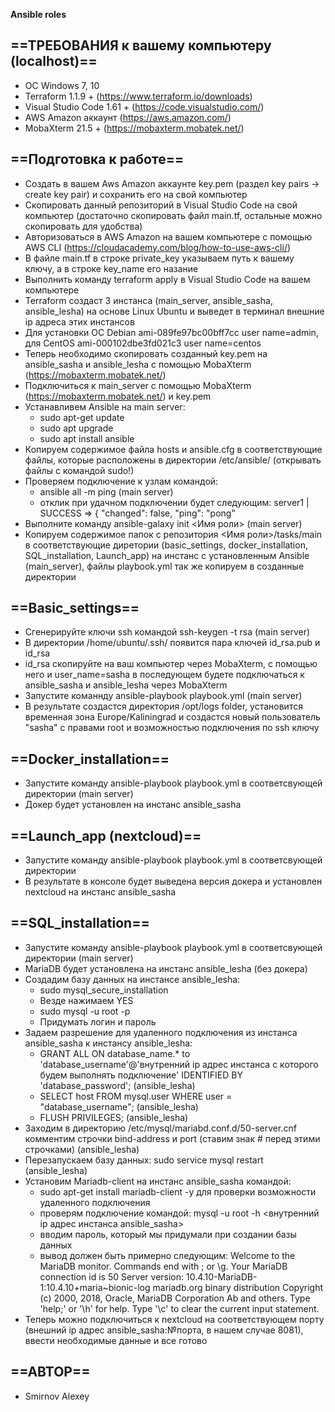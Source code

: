 **Ansible roles**

## ==ТРЕБОВАНИЯ к вашему компьютеру (localhost)==
- ОС Windows 7, 10 
- Terraform 1.1.9 + (https://www.terraform.io/downloads)
- Visual Studio Code 1.61 + (https://code.visualstudio.com/)
- AWS Amazon аккаунт (https://aws.amazon.com/)
- MobaXterm 21.5 + (https://mobaxterm.mobatek.net/)
## ==Подготовка к работе==
- Создать в вашем Aws Amazon аккаунте key.pem (раздел key pairs -> create key pair) и сохранить его на свой компьютер
- Скопировать данный репозиторий в Visual Studio Code на свой компьютер (достаточно скопировать файл main.tf, остальные можно скопировать для удобства)
- Авторизоваться в AWS Amazon на вашем компьютере с помощью AWS CLI (https://cloudacademy.com/blog/how-to-use-aws-cli/)
- В файле main.tf в строке private_key указываем путь к вашему ключу, а в строке key_name его назание
- Выполнить команду terraform apply в Visual Studio Code на вашем компьютере
- Terraform создаст 3 инстанса (main_server, ansible_sasha, ansible_lesha) на основе Linux Ubuntu и выведет в терминал внешние ip адреса этих инстансов
- Для установки ОС Debian ami-089fe97bc00bff7cc user name=admin, для CentOS ami-000102dbe3fd021c3 user name=centos
- Теперь необходимо скопировать созданный key.pem на ansible_sasha и ansible_lesha с помощью MobaXterm (https://mobaxterm.mobatek.net/)
- Подключиться к main_server с помощью MobaXterm (https://mobaxterm.mobatek.net/) и key.pem
- Устанавливем Ansible на main server:
  - sudo apt-get update
  - sudo apt upgrade
  - sudo apt install ansible
- Копируем содержимое файла hosts и ansible.cfg в соответствующие файлы, которые расположены в директории /etc/ansible/ (открывать файлы с командой sudo!)
- Проверяем подключение к узлам командой:
  - ansible all -m ping (main server)
  - отклик при удачном подключении будет следующим:
    server1 | SUCCESS => {
    "changed": false,
    "ping": "pong"
- Выполните команду ansible-galaxy init <Имя роли> (main server) 
- Копируем содержимое папок с репозитория <Имя роли>/tasks/main в соответствующие диретории (basic_settings, docker_installation, SQL_installation, Launch_app) на инстанс с установленным Ansible (main_server), файлы playbook.yml так же копируем в созданные директории

## ==Basic_settings==
- Сгенерируйте ключи ssh командой ssh-keygen -t rsa (main server)
- В директории /home/ubuntu/.ssh/ появится пара ключей id_rsa.pub и id_rsa
- id_rsa скопируйте на ваш компьютер через MobaXterm, с помощью него и user_name=sasha в последующем будете подключаться к ansible_sasha и ansible_lesha через MobaXterm
- Запустите команнду ansible-playbook playbook.yml (main server)
- В результате создастся директория /opt/logs folder, установится временная зона Europe/Kaliningrad и создастся новый пользователь "sasha" с правами root и возможностью подключения по ssh ключу
## ==Docker_installation==
 - Запустите команду ansible-playbook playbook.yml в соответсвующей директории (main server)
 - Докер будет установлен на инстанс ansible_sasha
## ==Launch_app (nextcloud)==
 - Запустите команду ansible-playbook playbook.yml в соответсвующей директории
 - В результате в консоле будет выведена версия докера и установлен nextcloud  на инстанс ansible_sasha
## ==SQL_installation==
 - Запустите команду ansible-playbook playbook.yml в соответсвующей директории (main server) 
 - MariaDB будет установлена на инстанс ansible_lesha (без докера)
 - Создадим базу данных на инстансе ansible_lesha:
   - sudo mysql_secure_installation
   - Везде нажимаем YES
   - sudo mysql -u root -p
   - Придумать логин и пароль
 - Задаем разрешение для удаленного подключения из инстанса ansible_sasha к инстансу ansible_lesha:  
   - GRANT ALL ON database_name.* to 'database_username'@'внутренний ip адрес инстанса с которого будем выполнять подключение' IDENTIFIED BY 'database_password'; (ansible_lesha)
   - SELECT host FROM mysql.user WHERE user = "database_username"; (ansible_lesha)
   - FLUSH PRIVILEGES; (ansible_lesha)
 - Заходим в директорию /etc/mysql/mariabd.conf.d/50-server.cnf комментим строчки bind-address и port (ставим знак # перед этими строчками) (ansible_lesha)
 - Перезапускаем базу данных:  sudo service mysql restart (ansible_lesha)
 - Установим Mariadb-client на инстанс ansible_sasha командой: 
   - sudo apt-get install mariadb-client -y для проверки возможности удаленного подключения 
   - проверям подключение командой: mysql -u root -h <внутренний ip адрес инстанса ansible_sasha>
   - вводим пароль, который мы придумали при создании базы данных
   - вывод должен быть примерно следующим:
     Welcome to the MariaDB monitor.  Commands end with ; or \g.
     Your MariaDB connection id is 50
     Server version: 10.4.10-MariaDB-1:10.4.10+maria~bionic-log mariadb.org binary distribution
     Copyright (c) 2000, 2018, Oracle, MariaDB Corporation Ab and others.
     Type 'help;' or '\h' for help. Type '\c' to clear the current input statement.
 - Теперь можно подключиться к nextcloud на соответствующем порту (внешний ip адрес  ansible_sasha:№порта, в нашем случае 8081), ввести необходимые данные и все готово
## ==АВТОР==
- Smirnov Alexey
